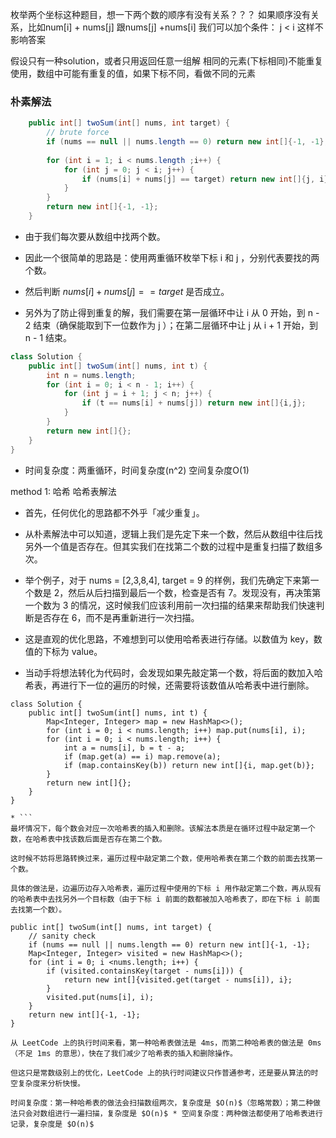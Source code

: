 

枚举两个坐标这种题目，想一下两个数的顺序有没有关系？？？
如果顺序没有关系，比如num[i] + nums[j] 跟nums[j] +nums[i]
我们可以加个条件： j < i 这样不影响答案

假设只有一种solution，或者只用返回任意一组解
相同的元素(下标相同)不能重复使用，数组中可能有重复的值，如果下标不同，看做不同的元素





### 朴素解法

```java
    public int[] twoSum(int[] nums, int target) {
        // brute force
        if (nums == null || nums.length == 0) return new int[]{-1, -1};
        
        for (int i = 1; i < nums.length ;i++) {
            for (int j = 0; j < i; j++) {
                if (nums[i] + nums[j] == target) return new int[]{j, i};
            }
        }
        return new int[]{-1, -1};
    }
```

- 由于我们每次要从数组中找两个数。

* 因此一个很简单的思路是：使用两重循环枚举下标 i 和 j ，分别代表要找的两个数。

* 然后判断 $nums[i] + nums[j] == target$ 是否成立。

* 另外为了防止得到重复的解，我们需要在第一层循环中让 i 从 0 开始，到 n - 2 结束（确保能取到下一位数作为 j ）；在第二层循环中让 j 从 i + 1 开始，到 n - 1 结束。
```java
class Solution {
    public int[] twoSum(int[] nums, int t) {
        int n = nums.length;
        for (int i = 0; i < n - 1; i++) {
            for (int j = i + 1; j < n; j++) {
                if (t == nums[i] + nums[j]) return new int[]{i,j};
            }
        }
        return new int[]{};
    }
}
```
* 时间复杂度：两重循环，时间复杂度(n^2) 空间复杂度O(1)


method 1: 哈希
哈希表解法
* 首先，任何优化的思路都不外乎「减少重复」。

* 从朴素解法中可以知道，逻辑上我们是先定下来一个数，然后从数组中往后找另外一个值是否存在。但其实我们在找第二个数的过程中是重复扫描了数组多次。

* 举个例子，对于 nums = [2,3,8,4], target = 9 的样例，我们先确定下来第一个数是 2，然后从后扫描到最后一个数，检查是否有 7。发现没有，再决策第一个数为 3 的情况，这时候我们应该利用前一次扫描的结果来帮助我们快速判断是否存在 6，而不是再重新进行一次扫描。

* 这是直观的优化思路，不难想到可以使用哈希表进行存储。以数值为 key，数值的下标为 value。

* 当动手将想法转化为代码时，会发现如果先敲定第一个数，将后面的数加入哈希表，再进行下一位的遍历的时候，还需要将该数值从哈希表中进行删除。

```
class Solution {
    public int[] twoSum(int[] nums, int t) {
        Map<Integer, Integer> map = new HashMap<>();
        for (int i = 0; i < nums.length; i++) map.put(nums[i], i);
        for (int i = 0; i < nums.length; i++) {
            int a = nums[i], b = t - a;
            if (map.get(a) == i) map.remove(a);
            if (map.containsKey(b)) return new int[]{i, map.get(b)};
        }
        return new int[]{};
    }
}

* ```
最坏情况下，每个数会对应一次哈希表的插入和删除。该解法本质是在循环过程中敲定第一个数，在哈希表中找该数后面是否存在第二个数。

这时候不妨将思路转换过来，遍历过程中敲定第二个数，使用哈希表在第二个数的前面去找第一个数。

具体的做法是，边遍历边存入哈希表，遍历过程中使用的下标 i 用作敲定第二个数，再从现有的哈希表中去找另外一个目标数（由于下标 i 前面的数都被加入哈希表了，即在下标 i 前面去找第一个数）。

```
    public int[] twoSum(int[] nums, int target) {
        // sanity check
        if (nums == null || nums.length == 0) return new int[]{-1, -1};
        Map<Integer, Integer> visited = new HashMap<>();
        for (int i = 0; i <nums.length; i++) {
            if (visited.containsKey(target - nums[i])) {
                return new int[]{visited.get(target - nums[i]), i};
            }
            visited.put(nums[i], i);
        }
        return new int[]{-1, -1};
    }

```
从 LeetCode 上的执行时间来看，第一种哈希表做法是 4ms，而第二种哈希表的做法是 0ms（不足 1ms 的意思），快在了我们减少了哈希表的插入和删除操作。

但这只是常数级别上的优化，LeetCode 上的执行时间建议只作普通参考，还是要从算法的时空复杂度来分析快慢。

时间复杂度：第一种哈希表的做法会扫描数组两次，复杂度是 $O(n)$（忽略常数）；第二种做法只会对数组进行一遍扫描，复杂度是 $O(n)$ * 空间复杂度：两种做法都使用了哈希表进行记录，复杂度是 $O(n)$